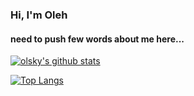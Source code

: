### Hi, I'm Oleh

#### need to push few words about me here...

[![olsky's github stats](https://github-readme-stats.vercel.app/api?username=olsky&theme=tokyonight)](https://github.com/anuraghazra/github-readme-stats)

[![Top Langs](https://github-readme-stats.vercel.app/api/top-langs/?username=olsky&layout=compact&theme=tokyonight)](https://github.com/anuraghazra/github-readme-stats)
